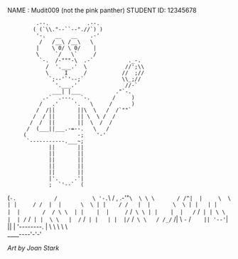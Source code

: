 NAME : Mudit009 (not the pink panther)
STUDENT ID: 12345678

             .--.            .--.
            ( (`\\."--``--".//`) )
             '-.   __   __    .-'
              /   /__\ /__\   \
             |    \ 0/ \ 0/    |
             \     `/   \`     /
              `-.  /-"""-\  .-`           ._-.
                /  '.___.'  \            //';\\
                \     I     /           //  ;//
                 `;--'`'--;`            \\_;//
                   '.___.'               //-`
                  ___| |___           ."`-.
               .-`  .---.  `-.       /     )
              /   .'     '.   \     /      )
             /  /||       ||\  \   /  /`""`
            /  / ||       || \  \ /  /
           /  /  ||       ||  \  /  /
          /  (___||___.-=--.   \   /
         (                -;    '-' 
          `-----------.___~;
                 ||       ||
                 ||       ||
                 ||       ||
                 ||       ||
                 ||       ||
                 |'.     .'|
                 ;  `'--`  (
(`-.            /           \
 '-.`\         /  ,  .-'"`\  \
    \ \       / /^|  |     \  \
     | |     / /  |  |      \  \
     | |    / /   |  |       \  \
     | |   | |    |  |       /  /
      \ \  | |    |  |     /` /`
       \ \ | |    |  |   /` /`
       | | \ \    |  | /` /`
       | |  \ \   |  /` /`
       | |   | |  |/` /`
       \ \   / /_/` /|
        \ `-` /`    ||
         '--'`|     ||
              |     \'--------.
              |  \ \ \     \ \ \
               \__\_\_\----'-'-'

*Art by Joan Stark*